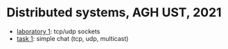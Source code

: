 # Distributed systems, AGH UST, 2021

* [laboratory 1](./lab1): tcp/udp sockets
* [task 1](./zad1): simple chat (tcp, udp, multicast)
